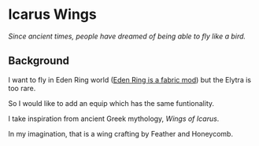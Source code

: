 # Icarus Wings

*Since ancient times, people have dreamed of being able to fly like a bird.*

## Background

I want to fly in Eden Ring world ([Eden Ring is a fabric mod](https://github.com/paulevsGitch/EdenRing)) but the Elytra is too rare.

So I would like to add an equip which has the same funtionality.

I take inspiration from ancient Greek mythology, *Wings of Icarus*.

In my imagination, that is a wing crafting by Feather and Honeycomb.
